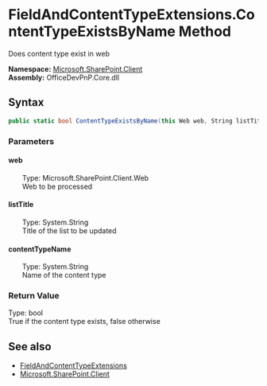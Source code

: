# FieldAndContentTypeExtensions.ContentTypeExistsByName Method  
 Does content type exist in web   

**Namespace:** [Microsoft.SharePoint.Client](Microsoft.SharePoint.Client.md)  
**Assembly:** OfficeDevPnP.Core.dll  
## Syntax
```C#
public static bool ContentTypeExistsByName(this Web web, String listTitle, String contentTypeName)
```
### Parameters
#### web  
&emsp;&emsp;Type: Microsoft.SharePoint.Client.Web  
&emsp;&emsp;Web to be processed  

  

#### listTitle  
&emsp;&emsp;Type: System.String  
&emsp;&emsp;Title of the list to be updated  

  

#### contentTypeName  
&emsp;&emsp;Type: System.String  
&emsp;&emsp;Name of the content type  

  

### Return Value
Type: bool  
True if the content type exists, false otherwise  


## See also
- [FieldAndContentTypeExtensions](Microsoft.SharePoint.Client.FieldAndContentTypeExtensions.md) 
- [Microsoft.SharePoint.Client](Microsoft.SharePoint.Client.md) 
